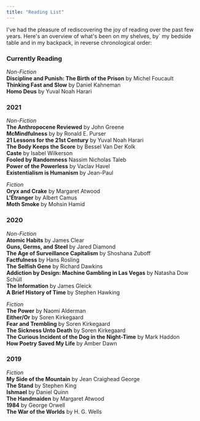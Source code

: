 ```yaml
---
title: "Reading List"
---
```


I've had the pleasure of rediscovering the joy of reading over the past few years. Here's an overview of what's been on my shelves, by` my bedside table and in my backpack, in reverse chronological order:

### Currently Reading 
*Non-Fiction* \
**Discipline and Punish: The Birth of the Prison** by Michel Foucault \
**Thinking Fast and Slow** by Daniel Kahneman \
**Homo Deus** by Yuval Noah Harari 

### 2021
*Non-Fiction* \
**The Anthropocene Reviewed** by John Greene \
**McMindfulness** by by Ronald E. Purser \
**21 Lessons for the 21st Century** by Yuval Noah Harari \
**The Body Keeps the Score** by Bessel Van Der Kolk \
**Caste** by Isabel Wilkerson \
**Fooled by Randomness** Nassim Nicholas Taleb \
**Power of the Powerless** by Vaclav Havel \
**Existentialism is Humanism** by Jean-Paul 

*Fiction* \
**Oryx and Crake** by Margaret Atwood \
**L'Étranger** by Albert Camus \
**Moth Smoke** by Mohsin Hamid 
### 2020
*Non-Fiction* \
**Atomic Habits** by James Clear \
**Guns, Germs, and Steel** by Jared Diamond \
**The Age of Surveillance Capitalism** by Shoshana Zuboff \
**Factfulness** by Hans Rosling \
**The Selfish Gene** by Richard Dawkins \
**Addiction by Design: Machine Gambling in Las Vegas** by Natasha Dow Schüll \
**The Information** by James Gleick \
**A Brief History of Time** by Stephen Hawking

*Fiction* \
**The Power** by Naomi Alderman \
**Either/Or** by Soren Kirkegaard \
**Fear and Trembling** by Soren Kirkegaard \
**The Sickness Unto Death** by Soren Kirkegaard \
**The Curious Incident of the Dog in the Night-Time** by Mark Haddon \
**How Poetry Saved My Life** by Amber Dawn

### 2019
*Fiction* \
**My Side of the Mountain** by Jean Craighead George \
**The Stand** by Stephen King \
**Ishmael** by Daniel Quinn \
**The Handmaiden** by Margaret Atwood \
**1984** by George Orwell \
**The War of the Worlds** by H. G. Wells